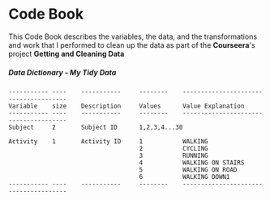 Code Book
=========
This Code Book describes the variables, the data, and the transformations and work that I performed to clean up the data as part of the **Courseera**'s project **Getting and Cleaning Data** 

##### Data Dictionary - My Tidy Data

	-----------	----	-----------		--------	--------------------------------------
	Variable	size	Description		Values		Value Explanation
	-----------	----	-----------		--------	--------------------------------------
	Subject		2		Subject ID		1,2,3,4...30
	
	Activity	1		Activity ID		1			WALKING
										2			CYCLING
										3			RUNNING
										4			WALKING ON STAIRS
										5			WALKING ON ROAD
										6			WALKING DOWN1
	-----------	----	-----------		--------	--------------------------------------
